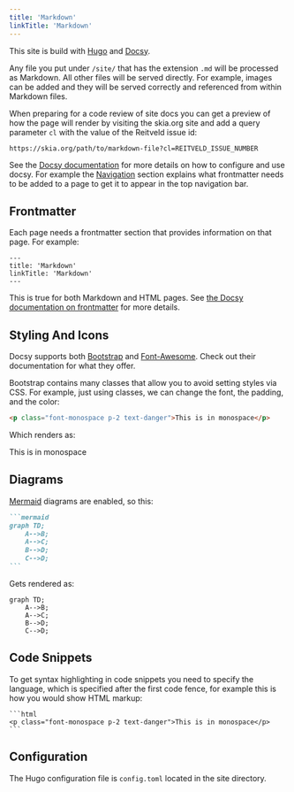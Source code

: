 ```yaml
---
title: 'Markdown'
linkTitle: 'Markdown'
---
```


This site is build with [Hugo](https://gohugo.io/) and
[Docsy](https://www.docsy.dev/).

Any file you put under `/site/` that has the extension `.md` will be processed
as Markdown. All other files will be served directly. For example, images can be
added and they will be served correctly and referenced from within Markdown
files.

When preparing for a code review of site docs you can get a preview of how the
page will render by visiting the skia.org site and add a query parameter `cl`
with the value of the Reitveld issue id:

    https://skia.org/path/to/markdown-file?cl=REITVELD_ISSUE_NUMBER

See the [Docsy documentation](https://www.docsy.dev/docs/) for more details on
how to configure and use docsy. For example the
[Navigation](https://www.docsy.dev/docs/adding-content/navigation/) section
explains what frontmatter needs to be added to a page to get it to appear in the
top navigation bar.

## Frontmatter

Each page needs a frontmatter section that provides information on that page.
For example:

```
---
title: 'Markdown'
linkTitle: 'Markdown'
---
```

This is true for both Markdown and HTML pages. See
[the Docsy documentation on frontmatter](https://www.docsy.dev/docs/adding-content/content/#page-frontmatter)
for more details.

## Styling And Icons

Docsy supports both
[Bootstrap](https://getbootstrap.com/docs/5.0/getting-started/introduction/) and
[Font-Awesome](https://fontawesome.com/). Check out their documentation for what
they offer.

Bootstrap contains many classes that allow you to avoid setting styles via CSS.
For example, just using classes, we can change the font, the padding, and the
color:

```html
<p class="font-monospace p-2 text-danger">This is in monospace</p>
```

Which renders as:

<p class="font-monospace p-2 text-danger">This is in monospace</p>

## Diagrams

[Mermaid](https://mermaid-js.github.io/mermaid/#/) diagrams are enabled, so
this:

````markdown
```mermaid
graph TD;
    A-->B;
    A-->C;
    B-->D;
    C-->D;
```
````

Gets rendered as:

```mermaid
graph TD;
    A-->B;
    A-->C;
    B-->D;
    C-->D;
```

## Code Snippets

To get syntax highlighting in code snippets you need to specify the language,
which is specified after the first code fence, for example this is how you would
show HTML markup:

````
```html
<p class="font-monospace p-2 text-danger">This is in monospace</p>
```
````

## Configuration

The Hugo configuration file is `config.toml` located in the site directory.
